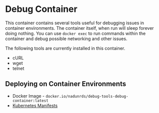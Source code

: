 # Debug Container

This container contains several tools useful for debugging issues in container environments. The container itself, when run will sleep forever doing nothing. You can use `docker exec` to run commands within the container and debug possible networking and other issues.

The following tools are currently installed in this container.

- cURL
- wget
- telnet

## Deploying on Container Environments

- Docker Image - `docker.io/nadunrds/debug-tools-debug-container:latest`
- [Kubernetes Manifests](../../kubernetes/debug-container.yaml)
